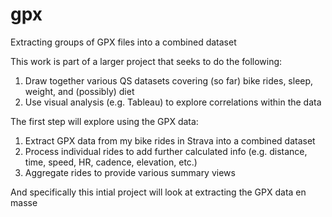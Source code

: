 gpx
===

Extracting groups of GPX files into a combined dataset

This work is part of a larger project that seeks to do the following:
1. Draw together various QS datasets covering (so far) bike rides, sleep, weight, and (possibly) diet
2. Use visual analysis (e.g. Tableau) to explore correlations within the data

The first step will explore using the GPX data:
1. Extract GPX data from my bike rides in Strava into a combined dataset
2. Process individual rides to add further calculated info (e.g. distance, time, speed, HR, cadence, elevation, etc.)
3. Aggregate rides to provide various summary views

And specifically this intial project will look at extracting the GPX data en masse
